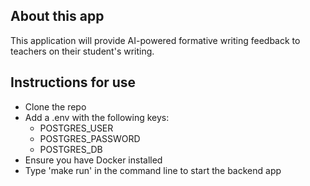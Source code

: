 ## About this app
This application will provide AI-powered formative writing feedback to teachers on their student's writing.


## Instructions for use
- Clone the repo
- Add a .env with the following keys:
    - POSTGRES_USER
    - POSTGRES_PASSWORD
    - POSTGRES_DB
- Ensure you have Docker installed
- Type 'make run' in the command line to start the backend app
